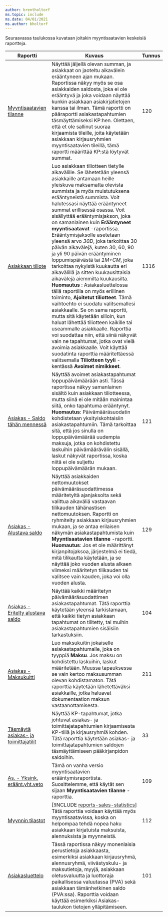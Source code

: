 ```yaml
---
author: brentholtorf
ms.topic: include
ms.date: 04/01/2021
ms.author: bholtorf
---
```


Seuraavassa taulukossa kuvataan joitakin myyntisaatavien keskeisiä raportteja.

| Raportti | Kuvaus | Tunnus | 
|--|--|--|
| [Myyntisaatavien tilanne](https://businesscentral.dynamics.com?report=120) | Näyttää jäljellä olevan summan, ja asiakkaat on jaoteltu aikavälein erääntyneen ajan mukaan. Raportissa näkyy myös se osa asiakkaiden saldosta, joka ei ole erääntyvä ja joka voidaan näyttää kunkin asiakkaan asiakirjatietojen kanssa tai ilman. Tämä raportti on pääraportti asiakastapahtumien täsmäyttämiseksi KP:hen. Olettaen, että et ole sallinut suoraa kirjaamista tileille, joita käytetään asiakkaan kirjausryhmien myyntisaatavien tileillä, tämä raportti määrittää KP:stä löytyvät summat. | 120 |
| [Asiakkaan tiliote](https://businesscentral.dynamics.com?report=1316) | Luo asiakkaan tiliotteen tietylle aikavälille. Se lähetetään yleensä asiakkaille antamaan heille yleiskuva maksamatta olevista summista ja myös muistutuksena erääntyneistä summista. Voit halutessasi näyttää erääntyneet summat erillisessä osassa. Voit sisällyttää erääntymisjakson, joka on samanlainen kuin **Erääntyneet myyntisaatavat** -raportissa. Erääntymisjaksolle asetetaan yleensä arvo *30D*, joka tarkoittaa 30 päivän aikavälejä, kuten 30, 60, 90 ja yli 90 päivän erääntyminen loppumispäivästä tai *1M+CM*, joka tarkoittaa nykyistä kuukautta eri aikavälillä ja sitten kuukausittaisia aikavälejä aiemmilta kuukausilta. **Huomautus** : Asiakasluettelossa tällä raportilla on myös erillinen toiminto, **Ajoitetut tiliotteet**. Tämä vaihtoehto ei suodatu valitsemallesi asiakkaalle. Se on sama raportti, mutta sitä käytetään silloin, kun haluat lähettää tiliotteen kaikille tai useammalle asiakkaalle. Raporttia voi suodattaa niin, että siinä näkyvät vain ne tapahtumat, jotka ovat vielä avoimia asiakkaalle. Voit käyttää suodatinta raporttia määritettäessä valitsemalla **Tiliotteen tyyli** -kentässä **Avoimet nimikkeet**. | 1316 |
| [Asiakas - Saldo tähän mennessä](https://businesscentral.dynamics.com?report=121) | Näyttää avoimet asiakastapahtumat loppupäivämäärään asti. Tässä raportissa näkyy samanlainen sisältö kuin asiakkaan tiliotteessa, mutta siinä ei ole mitään mainintaa siitä, onko tapahtuma erääntynyt. **Huomautus**: Päivämääräsuodatin kohdistetaan yksityiskohtaisiin asiakastapahtumiin. Tämä tarkoittaa sitä, että jos sinulla on loppupäivämäärää uudempia maksuja, jotka on kohdistettu laskuihin päivämäärävälin sisällä, laskut näkyvät raportissa, koska niitä ei ole suljettu loppupäivämäärän mukaan. | 121 | 
| [Asiakas - Alustava saldo](https://businesscentral.dynamics.com?report=129) | Näyttää asiakkaiden nettomuutokset päivämääräsuodattimessa määritetyltä ajanjaksolta sekä valittua aikaväliä vastaavan tilikauden tähänastisen nettomuutoksen. Raportti on ryhmitelty asiakkaan kirjausryhmien mukaan, ja se antaa erilaisen näkymän asiakastapahtumista kuin **Myyntisaatavien tilanne** -raportti. **Huomautus**: Jos et ole määrittänyt kirjanpitojaksoa, järjestelmä ei tiedä, mitä tilikautta käytetään, ja se näyttää joko vuoden alusta alkaen viimeksi määritetyn tilikauden tai valitsee vain kauden, joka voi olla vuoden alusta.| 129 |
| [Asiakas - Eritelty alustava saldo](https://businesscentral.dynamics.com?report=104) | Näyttää kaikki määritetyn päivämääräsuodattimen asiakastapahtumat. Tätä raporttia käytetään yleensä tarkistamaan, että kaikki tietyn asiakkaan tapahtumat on tilitetty, tai muihin asiakastapahtumien sisäisiin tarkastuksiin. | 104 |
| [Asiakas - Maksukuitti](https://businesscentral.dynamics.com?report=211) | Luo maksukuitin jokaiselle asiakastapahtumalle, joka on tyyppiä **Maksu**. Jos maksu on kohdistettu laskuihin, laskut määritetään. Muussa tapauksessa se vain kertoo maksusumman olevan kohdistamaton. Tätä raporttia käytetään lähetettäväksi asiakkaille, jotka haluavat dokumentaation maksun vastaanottamisesta.| 211 |
| [Täsmäytä asiakas- ja toimittajatilit](https://businesscentral.dynamics.com?report=33) | Näyttää KP-tapahtumat, jotka johtuvat asiakas- ja toimittajatapahtumien kirjaamisesta KP-tiliä ja kirjausryhmiä kohden. Tätä raporttia käytetään asiakas- ja toimittajatapahtumien saldojen täsmäyttämiseen pääkirjanpidon saldoihin. | 33 |
| [As. - Yksink. eräänt.yht.veto](https://businesscentral.dynamics.com?report=109)| Tämä on vanha versio myyntisaatavien erääntymisraportista. Suosittelemme, että käytät sen sijaan **Myyntisaatavien tilanne** -raporttia. | 109 |
| [Myynnin tilastot](https://businesscentral.dynamics.com?report=112) | [!INCLUDE [reports-sales-statistics](reports-sales-statistics.md)]<br>Tätä raporttia voidaan käyttää myös myyntisaatavissa, koska on helpompaa tehdä nopea haku asiakkaan kirjatuista maksuista, alennuksista ja myynneistä.| 112 |
| [Asiakasluettelo](https://businesscentral.dynamics.com?report=101) | Tässä raportissa näkyy monenlaisia perustietoja asiakkaasta, esimerkiksi asiakkaan kirjausryhmä, alennusryhmä, viivästyskulu- ja maksutietoja, myyjä, asiakkaan oletusvaluutta ja luottoraja paikallisessa valuutassa (PVA) sekä asiakkaan tämänhetkinen saldo (PVA:ssa). Raporttia voidaan käyttää esimerkiksi Asiakas-taulukon tietojen ylläpitämiseen.| 101 |